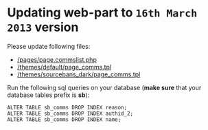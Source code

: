 # Updating web-part to `16th March 2013` version

Please update following files:
* [/pages/page.commslist.php](https://github.com/d-ai/SourceComms/raw/master/web_upload/pages/page.commslist.php)
* [/themes/default/page_comms.tpl](https://raw.github.com/d-ai/SourceComms/master/web_upload/themes/default/page_comms.tpl)
* [/themes/sourcebans_dark/page_comms.tpl](https://raw.github.com/d-ai/SourceComms/master/web_upload/themes/sourcebans_dark/page_comms.tpl)

Run the following sql queries on your database (<b>make sure</b> that your database tables prefix is **sb**):

	ALTER TABLE sb_comms DROP INDEX reason;
	ALTER TABLE sb_comms DROP INDEX authid_2;
	ALTER TABLE sb_comms DROP INDEX name;
